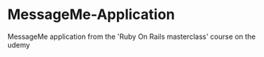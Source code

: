 # MessageMe-Application
MessageMe application from the 'Ruby On Rails masterclass' course on the udemy
